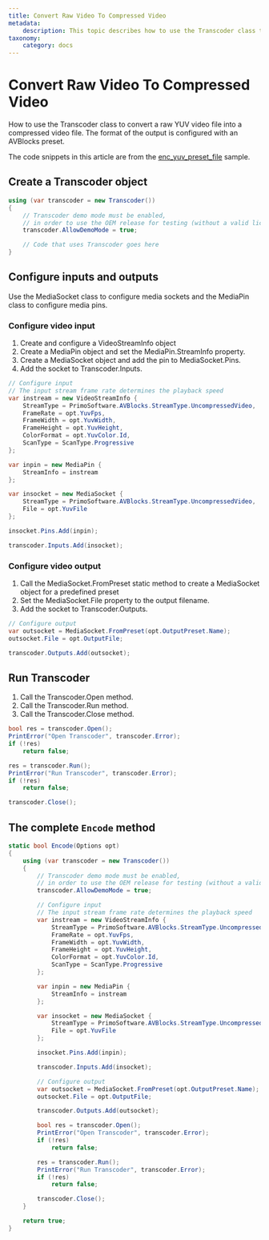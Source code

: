 ```yaml
---
title: Convert Raw Video To Compressed Video
metadata:
    description: This topic describes how to use the Transcoder class to convert a raw YUV video file into a compressed video file. The format of the output is configured with an AVBlocks preset.
taxonomy:
    category: docs
---
```


# Convert Raw Video To Compressed Video

How to use the Transcoder class to convert a raw YUV video file into a compressed video file. The format of the output is configured with an AVBlocks preset.

The code snippets in this article are from the [enc_yuv_preset_file](https://github.com/avblocks/avblocks-samples/tree/main/windows/net/samples/enc_yuv_preset_file) sample.

<!-- end of list -->

## Create a Transcoder object

``` csharp
using (var transcoder = new Transcoder())
{
    // Transcoder demo mode must be enabled, 
    // in order to use the OEM release for testing (without a valid license).
    transcoder.AllowDemoMode = true;

    // Code that uses Transcoder goes here
}
```

## Configure inputs and outputs

Use the MediaSocket class to configure media sockets and the MediaPin class to configure media pins.

### Configure video input

1. Create and configure a VideoStreamInfo object
2. Create a MediaPin object and set the MediaPin.StreamInfo property.
3. Create a MediaSocket object and add the pin to MediaSocket.Pins.
4. Add the socket to Transcoder.Inputs.

<!-- end of list -->

``` csharp
// Configure input
// The input stream frame rate determines the playback speed
var instream = new VideoStreamInfo {
    StreamType = PrimoSoftware.AVBlocks.StreamType.UncompressedVideo,
    FrameRate = opt.YuvFps, 
    FrameWidth = opt.YuvWidth,
    FrameHeight = opt.YuvHeight,
    ColorFormat = opt.YuvColor.Id,
    ScanType = ScanType.Progressive
};

var inpin = new MediaPin {
    StreamInfo = instream
};

var insocket = new MediaSocket {
    StreamType = PrimoSoftware.AVBlocks.StreamType.UncompressedVideo,
    File = opt.YuvFile
};

insocket.Pins.Add(inpin);

transcoder.Inputs.Add(insocket);
```

### Configure video output

1. Call the MediaSocket.FromPreset static method to create a MediaSocket object for a predefined preset
2. Set the MediaSocket.File property to the output filename.
3. Add the socket to Transcoder.Outputs.

<!-- end of list -->

``` csharp
// Configure output
var outsocket = MediaSocket.FromPreset(opt.OutputPreset.Name);
outsocket.File = opt.OutputFile;

transcoder.Outputs.Add(outsocket);
```

## Run Transcoder

1. Call the Transcoder.Open method.
2. Call the Transcoder.Run method.
3. Call the Transcoder.Close method.

<!-- end of list -->

``` csharp
bool res = transcoder.Open();
PrintError("Open Transcoder", transcoder.Error);
if (!res)
    return false;

res = transcoder.Run();
PrintError("Run Transcoder", transcoder.Error);
if (!res)
    return false;

transcoder.Close();
```

## The complete `Encode` method

``` csharp
static bool Encode(Options opt)
{
    using (var transcoder = new Transcoder())
    {
        // Transcoder demo mode must be enabled, 
        // in order to use the OEM release for testing (without a valid license).
        transcoder.AllowDemoMode = true;

        // Configure input
        // The input stream frame rate determines the playback speed
        var instream = new VideoStreamInfo {
            StreamType = PrimoSoftware.AVBlocks.StreamType.UncompressedVideo,
            FrameRate = opt.YuvFps, 
            FrameWidth = opt.YuvWidth,
            FrameHeight = opt.YuvHeight,
            ColorFormat = opt.YuvColor.Id,
            ScanType = ScanType.Progressive
        };

        var inpin = new MediaPin {
            StreamInfo = instream
        };

        var insocket = new MediaSocket {
            StreamType = PrimoSoftware.AVBlocks.StreamType.UncompressedVideo,
            File = opt.YuvFile
        };

        insocket.Pins.Add(inpin);

        transcoder.Inputs.Add(insocket);

        // Configure output
        var outsocket = MediaSocket.FromPreset(opt.OutputPreset.Name);
        outsocket.File = opt.OutputFile;

        transcoder.Outputs.Add(outsocket);

        bool res = transcoder.Open();
        PrintError("Open Transcoder", transcoder.Error);
        if (!res)
            return false;

        res = transcoder.Run();
        PrintError("Run Transcoder", transcoder.Error);
        if (!res)
            return false;

        transcoder.Close();
    }

    return true;
}
```

